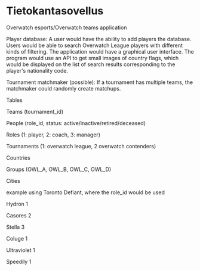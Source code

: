 # Tietokantasovellus

Overwatch esports/Overwatch teams application


Player database:
A user would have the ability to add players the database. Users would be able to search Overwatch League players with different kinds of filtering. The application would have a graphical user interface. The program would use an API to get small images of country flags, which would be displayed on the list of search results corresponding to the player's nationality code.

Tournament matchmaker (possible):
If a tournament has  multiple teams, the matchmaker could randomly create matchups.



Tables

Teams (tournament_id) 

People (role_id, status: active/inactive/retired/deceased) 

Roles (1: player, 2: coach, 3: manager) 

Tournaments (1: overwatch league, 2 overwatch contenders) 

Countries 

Groups (OWL_A, OWL_B, OWL_C, OWL_D) 

Cities 
	

example using Toronto Defiant, where the role_id would be used

Hydron		1

Casores		2

Stella		3

Coluge		1

Ultraviolet	1

Speedily	1
